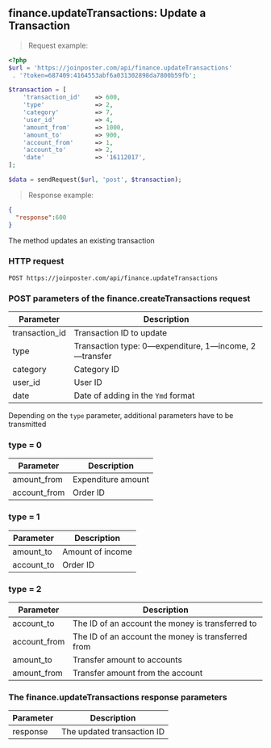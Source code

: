 ## finance.updateTransactions: Update a Transaction

> Request example:

```php
<?php
$url = 'https://joinposter.com/api/finance.updateTransactions'
 . '?token=687409:4164553abf6a031302898da7800b59fb';

$transaction = [
    'transaction_id'    => 600,
    'type'              => 2,
    'category'          => 7,
    'user_id'           => 4,
    'amount_from'       => 1000,
    'amount_to'         => 900,
    'account_from'      => 1,
    'account_to'        => 2,
    'date'              => '16112017',
];

$data = sendRequest($url, 'post', $transaction);

```

> Response example:

```json
{
  "response":600
}
```

The method updates an existing transaction

### HTTP request

`POST https://joinposter.com/api/finance.updateTransactions`

### POST parameters of the finance.createTransactions request

Parameter | Description
--------- | -----------
transaction_id | Transaction ID to update
type | Transaction type: 0—expenditure, 1—income, 2—transfer
category | Category ID
user_id | User ID
date | Date of adding in the `Ymd` format

Depending on the `type` parameter, additional parameters have to be transmitted

### type = 0

Parameter | Description
--------- | -----------
amount_from | Expenditure amount
account_from | Order ID

### type = 1

Parameter | Description
--------- | -----------
amount_to | Amount of income
account_to | Order ID

### type = 2

Parameter | Description
--------- | -----------
account_to | The ID of an account the money is transferred to
account_from | The ID of an account the money is transferred from
amount_to | Transfer amount to accounts
amount_from | Transfer amount from the account

### The finance.updateTransactions response parameters

Parameter | Description
--------- | -----------
response | The updated transaction ID

